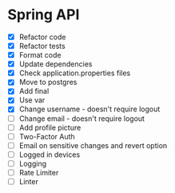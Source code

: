 # Spring API
- [x] Refactor code
- [x] Refactor tests
- [x] Format code
- [x] Update dependencies
- [x] Check application.properties files
- [x] Move to postgres
- [x] Add final
- [x] Use var
- [x] Change username - doesn't require logout
- [ ] Change email - doesn't require logout
- [ ] Add profile picture
- [ ] Two-Factor Auth
- [ ] Email on sensitive changes and revert option
- [ ] Logged in devices
- [ ] Logging
- [ ] Rate Limiter
- [ ] Linter
